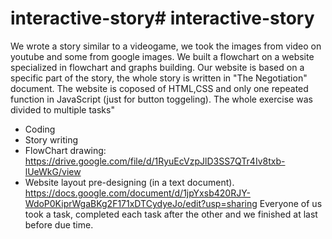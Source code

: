 # interactive-story# interactive-story
We wrote a story similar to a videogame, we took the images from video on youtube and some from google images.
We built a flowchart on a website specialized in flowchart and graphs building.
Our website is based on a specific part of the story, the whole story is written in "The Negotiation" document.
The website is coposed of HTML,CSS and only one repeated function in JavaScript (just for button toggeling).
The whole exercise was divided to multiple tasks"
* Coding
* Story writing
* FlowChart drawing:
https://drive.google.com/file/d/1RyuEcVzpJlD3SS7QTr4Iv8txb-lUeWkG/view
* Website layout pre-designing (in a text document).
https://docs.google.com/document/d/1jpYxsb420RJY-WdoP0KiprWgaBKg2F171xDTCydyeJo/edit?usp=sharing
Everyone of us took a task, completed each task after the other and we finished at last before due time.